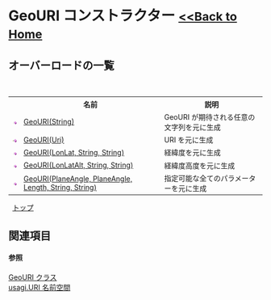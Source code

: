 # GeoURI コンストラクター <small>[<<Back to Home](https://github.com/usagi/usagi.cs/blob/master/Help/Home.md)</small> 


## オーバーロードの一覧
&nbsp;<table><tr><th></th><th>名前</th><th>説明</th></tr><tr><td>![Public メソッド](media/pubmethod.gif "Public メソッド")</td><td><a href="M_usagi_URI_GeoURI__ctor.md">GeoURI(String)</a></td><td>
GeoURI が期待される任意の文字列を元に生成</td></tr><tr><td>![Public メソッド](media/pubmethod.gif "Public メソッド")</td><td><a href="M_usagi_URI_GeoURI__ctor_1.md">GeoURI(Uri)</a></td><td>
URI を元に生成</td></tr><tr><td>![Public メソッド](media/pubmethod.gif "Public メソッド")</td><td><a href="M_usagi_URI_GeoURI__ctor_2.md">GeoURI(LonLat, String, String)</a></td><td>
経緯度を元に生成</td></tr><tr><td>![Public メソッド](media/pubmethod.gif "Public メソッド")</td><td><a href="M_usagi_URI_GeoURI__ctor_3.md">GeoURI(LonLatAlt, String, String)</a></td><td>
経緯度高度を元に生成</td></tr><tr><td>![Public メソッド](media/pubmethod.gif "Public メソッド")</td><td><a href="M_usagi_URI_GeoURI__ctor_4.md">GeoURI(PlaneAngle, PlaneAngle, Length, String, String)</a></td><td>
指定可能な全てのパラメーターを元に生成</td></tr></table>&nbsp;
<a href="#geouri-コンストラクター">トップ</a>

## 関連項目


#### 参照
<a href="T_usagi_URI_GeoURI.md">GeoURI クラス</a><br /><a href="N_usagi_URI.md">usagi.URI 名前空間</a><br />